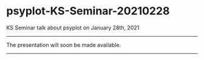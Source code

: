 # psyplot-KS-Seminar-20210228
KS Seminar talk about psyplot on January 28th, 2021

---
The presentation will soon be made available.

---
